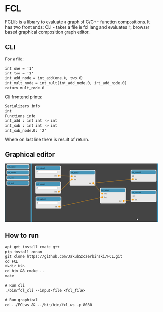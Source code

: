 
# FCL

FCLlib is a library to evaluate a graph of C/C++ function compositions. It has two front ends: CLI - takes a file in fcl lang and evaluates it, browser based graphical composition graph editor.

## CLI

For a file:
~~~
int one = '1'
int two = '2'
int_add_node = int_add(one.0, two.0)
int_mult_node = int_mult(int_add_node.0, int_add_node.0)
return mult_node.0
~~~

Cli frontend prints:
~~~
Serializers info
int
Functions info
int_add : int int -> int
int_sub : int int -> int
int_sub_node.0: '2'
~~~
Where on last line there is result of return.

## Graphical editor

![Alt Text](./demo.gif)

## How to run
~~~
apt get install cmake g++
pip install conan
git clone https://github.com/JakubSzczerbinski/FCL.git
cd FCL
mkdir bin 
cd bin && cmake ..
make

# Run cli
./bin/fcl_cli --input-file <fcl_file>

# Run graphical
cd ../FCLws && ../bin/bin/fcl_ws -p 8080
~~~

